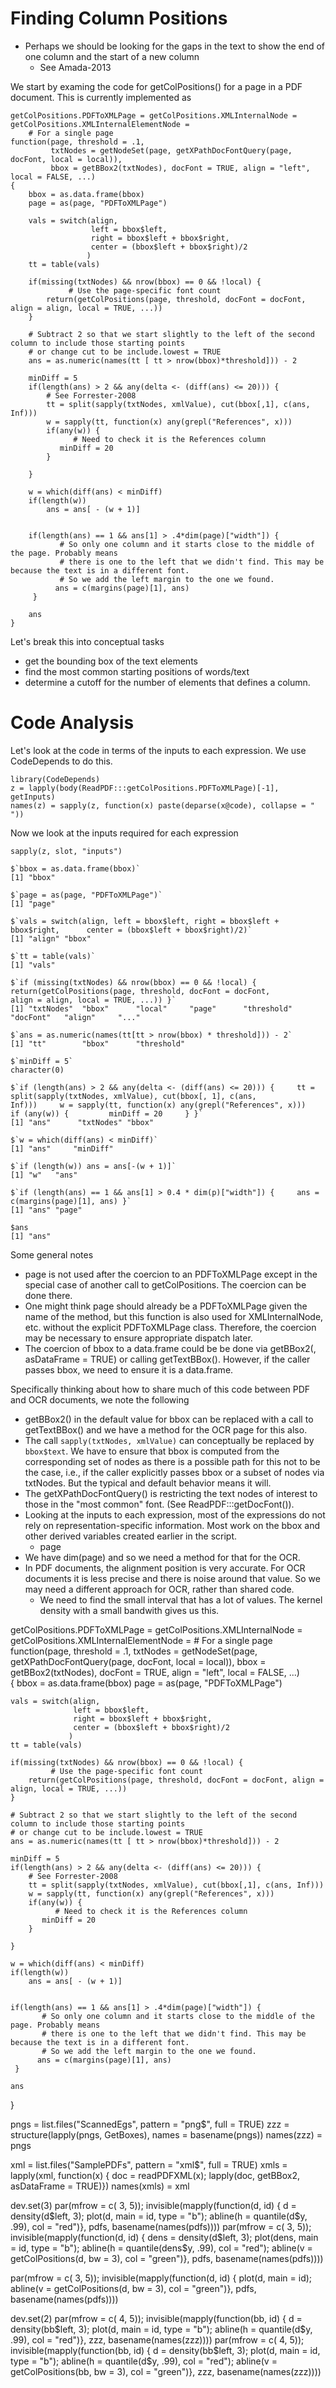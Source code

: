 # Finding Column Positions


+ Perhaps we should be looking for the gaps in the text to show the end of one column and the start
  of a new column
  + See Amada-2013


We start by examing the code for getColPositions() for a page in a PDF document.
This is currently implemented as 
```
getColPositions.PDFToXMLPage = getColPositions.XMLInternalNode =  getColPositions.XMLInternalElementNode =
    # For a single page
function(page, threshold = .1,
         txtNodes = getNodeSet(page, getXPathDocFontQuery(page, docFont, local = local)),
         bbox = getBBox2(txtNodes), docFont = TRUE, align = "left", local = FALSE, ...)    
{
    bbox = as.data.frame(bbox)
    page = as(page, "PDFToXMLPage")

    vals = switch(align,
                  left = bbox$left,
                  right = bbox$left + bbox$right,
                  center = (bbox$left + bbox$right)/2
                 )
    tt = table(vals)

    if(missing(txtNodes) && nrow(bbox) == 0 && !local) {
             # Use the page-specific font count
        return(getColPositions(page, threshold, docFont = docFont, align = align, local = TRUE, ...))
    }

    # Subtract 2 so that we start slightly to the left of the second column to include those starting points
    # or change cut to be include.lowest = TRUE
    ans = as.numeric(names(tt [ tt > nrow(bbox)*threshold])) - 2

    minDiff = 5
    if(length(ans) > 2 && any(delta <- (diff(ans) <= 20))) {
        # See Forrester-2008
        tt = split(sapply(txtNodes, xmlValue), cut(bbox[,1], c(ans, Inf)))
        w = sapply(tt, function(x) any(grepl("References", x)))
        if(any(w)) {
              # Need to check it is the References column
           minDiff = 20
        }

    }
    
    w = which(diff(ans) < minDiff)
    if(length(w))
        ans = ans[ - (w + 1)]


    if(length(ans) == 1 && ans[1] > .4*dim(page)["width"]) {
           # So only one column and it starts close to the middle of the page. Probably means
           # there is one to the left that we didn't find. This may be because the text is in a different font.
           # So we add the left margin to the one we found.
          ans = c(margins(page)[1], ans)
     }
    
    ans
}
```

Let's break this into conceptual tasks
+ get the bounding box of the text elements
+ find the most common starting positions of words/text
+ determine a cutoff for the number of elements that defines a column.





# Code Analysis

Let's look at the code in terms of the inputs to each expression.
We use CodeDepends to do this.
```
library(CodeDepends)
z = lapply(body(ReadPDF:::getColPositions.PDFToXMLPage)[-1], getInputs)
names(z) = sapply(z, function(x) paste(deparse(x@code), collapse = " "))
```
Now we look at the inputs required for each expression
```
sapply(z, slot, "inputs")
```
```
$`bbox = as.data.frame(bbox)`
[1] "bbox"

$`page = as(page, "PDFToXMLPage")`
[1] "page"

$`vals = switch(align, left = bbox$left, right = bbox$left + bbox$right,      center = (bbox$left + bbox$right)/2)`
[1] "align" "bbox" 

$`tt = table(vals)`
[1] "vals"

$`if (missing(txtNodes) && nrow(bbox) == 0 && !local) {     return(getColPositions(page, threshold, docFont = docFont,          align = align, local = TRUE, ...)) }`
[1] "txtNodes"  "bbox"      "local"     "page"      "threshold" "docFont"   "align"     "..."      

$`ans = as.numeric(names(tt[tt > nrow(bbox) * threshold])) - 2`
[1] "tt"        "bbox"      "threshold"

$`minDiff = 5`
character(0)

$`if (length(ans) > 2 && any(delta <- (diff(ans) <= 20))) {     tt = split(sapply(txtNodes, xmlValue), cut(bbox[, 1], c(ans,          Inf)))     w = sapply(tt, function(x) any(grepl("References", x)))     if (any(w)) {         minDiff = 20     } }`
[1] "ans"      "txtNodes" "bbox"    

$`w = which(diff(ans) < minDiff)`
[1] "ans"     "minDiff"

$`if (length(w)) ans = ans[-(w + 1)]`
[1] "w"   "ans"

$`if (length(ans) == 1 && ans[1] > 0.4 * dim(p)["width"]) {     ans = c(margins(page)[1], ans) }`
[1] "ans" "page"

$ans
[1] "ans"
```

Some general notes
+ page is not used after the coercion to an PDFToXMLPage except in the special case of another call
  to getColPositions. The coercion can be done there.
+ One might think page should already be a PDFToXMLPage given the name of the method, but this
  function is also used for XMLInternalNode, etc. without the explicit PDFToXMLPage class. Therefore,
  the coercion may be necessary to ensure appropriate dispatch later.
+ The coercion of bbox to a data.frame could be be done via getBBox2(, asDataFrame = TRUE) or calling
  getTextBBox(). However, if the caller passes bbox, we need to ensure it is a data.frame.
  

Specifically thinking about how to share much of this code between PDF and OCR documents, we note
the following
+ getBBox2() in the default value for bbox can be replaced with a call to getTextBBox()
  and we have a method for the  OCR page for this also.
+  The call `sapply(txtNodes, xmlValue)` can conceptually be replaced by `bbox$text`.
We have to ensure that bbox is computed from the corresponding set of nodes as there is a possible
path for this not to be the case, i.e., if the caller explicitly passes bbox or a subset of nodes via
txtNodes.  But the typical and default behavior means it will.
+ The getXPathDocFontQuery() is restricting the text nodes of interest to those in the "most common"
  font.  (See ReadPDF:::getDocFont()).
+ Looking at the inputs to each expression, most of the expressions do not rely on
  representation-specific information. Most work on the bbox and other derived variables created earlier in
  the script.
  + page
+ We have dim(page) and so we need a method for that for the OCR.
+ In PDF documents, the alignment position is very accurate. For OCR documents it is less precise
  and there is noise around that value.
  So we may need a different approach for OCR, rather than shared code.
  + We need to find the small interval that has a lot of values.  The kernel density with a small
    bandwith gives us this.



getColPositions.PDFToXMLPage = getColPositions.XMLInternalNode =  getColPositions.XMLInternalElementNode =
    # For a single page
function(page, threshold = .1,
         txtNodes = getNodeSet(page, getXPathDocFontQuery(page, docFont, local = local)),
         bbox = getBBox2(txtNodes), docFont = TRUE, align = "left", local = FALSE, ...)    
{
    bbox = as.data.frame(bbox)
    page = as(page, "PDFToXMLPage")

    vals = switch(align,
                  left = bbox$left,
                  right = bbox$left + bbox$right,
                  center = (bbox$left + bbox$right)/2
                 )
    tt = table(vals)

    if(missing(txtNodes) && nrow(bbox) == 0 && !local) {
             # Use the page-specific font count
        return(getColPositions(page, threshold, docFont = docFont, align = align, local = TRUE, ...))
    }

    # Subtract 2 so that we start slightly to the left of the second column to include those starting points
    # or change cut to be include.lowest = TRUE
    ans = as.numeric(names(tt [ tt > nrow(bbox)*threshold])) - 2

    minDiff = 5
    if(length(ans) > 2 && any(delta <- (diff(ans) <= 20))) {
        # See Forrester-2008
        tt = split(sapply(txtNodes, xmlValue), cut(bbox[,1], c(ans, Inf)))
        w = sapply(tt, function(x) any(grepl("References", x)))
        if(any(w)) {
              # Need to check it is the References column
           minDiff = 20
        }

    }
    
    w = which(diff(ans) < minDiff)
    if(length(w))
        ans = ans[ - (w + 1)]


    if(length(ans) == 1 && ans[1] > .4*dim(page)["width"]) {
           # So only one column and it starts close to the middle of the page. Probably means
           # there is one to the left that we didn't find. This may be because the text is in a different font.
           # So we add the left margin to the one we found.
          ans = c(margins(page)[1], ans)
     }
    
    ans
}






pngs = list.files("ScannedEgs", pattern = "png$", full = TRUE)
zzz = structure(lapply(pngs, GetBoxes), names = basename(pngs))
names(zzz) = pngs


xml = list.files("SamplePDFs", pattern = "xml$", full = TRUE)
xmls = lapply(xml, function(x) { doc = readPDFXML(x); lapply(doc, getBBox2, asDataFrame = TRUE)})
names(xmls) = xml


dev.set(3)
par(mfrow = c( 3, 5)); invisible(mapply(function(d, id) { d = density(d$left, 3); plot(d, main = id, type = "b"); abline(h = quantile(d$y, .99), col = "red")}, pdfs, basename(names(pdfs))))
par(mfrow = c( 3, 5)); invisible(mapply(function(d, id) { dens = density(d$left, 3); plot(dens, main = id, type = "b"); abline(h = quantile(dens$y, .99), col = "red"); abline(v = getColPositions(d, bw = 3), col = "green")}, pdfs, basename(names(pdfs))))

par(mfrow = c( 3, 5)); invisible(mapply(function(d, id) { plot(d, main = id); abline(v = getColPositions(d, bw = 3), col = "green")}, pdfs, basename(names(pdfs))))

dev.set(2)
par(mfrow = c( 4, 5)); invisible(mapply(function(bb, id) { d = density(bb$left, 3); plot(d, main = id, type = "b"); abline(h = quantile(d$y, .99), col = "red")}, zzz, basename(names(zzz))))
par(mfrow = c( 4, 5)); invisible(mapply(function(bb, id) { d = density(bb$left, 3); plot(d, main = id, type = "b"); abline(h = quantile(d$y, .99), col = "red"); abline(v = getColPositions(bb, bw = 3), col = "green")}, zzz, basename(names(zzz))))


